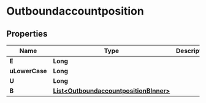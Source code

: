 

# Outboundaccountposition


## Properties

| Name | Type | Description | Notes |
|------------ | ------------- | ------------- | -------------|
|**E** | **Long** |  |  [optional] |
|**uLowerCase** | **Long** |  |  [optional] |
|**U** | **Long** |  |  [optional] |
|**B** | [**List&lt;OutboundaccountpositionBInner&gt;**](OutboundaccountpositionBInner.md) |  |  [optional] |



